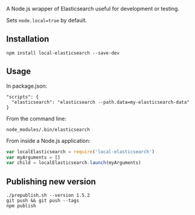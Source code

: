 A Node.js wrapper of Elasticsearch useful for development or testing.

Sets `node.local=true` by default.

## Installation

```
npm install local-elasticsearch --save-dev
```

## Usage

In package.json:

```
"scripts": {
  "elasticsearch": "elasticsearch --path.data=my-elasticsearch-data"
}
```

From the command line:

```
node_modules/.bin/elasticsearch
```

From inside a Node.js application:

```javascript
var localElasticsearch = require('local-elasticsearch')
var myArguments = []
var child = localElasticsearch.launch(myArguments)
```

## Publishing new version

```
./prepublish.sh --version 1.5.2
git push && git push --tags
npm publish
```
